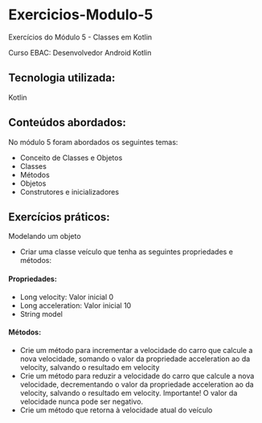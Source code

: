 # Exercicios-Modulo-5
Exercícios do Módulo 5 - Classes em Kotlin

Curso EBAC: Desenvolvedor Android Kotlin

## Tecnologia utilizada:
Kotlin

## Conteúdos abordados:
No módulo 5 foram abordados os seguintes temas:
- Conceito de Classes e Objetos
- Classes
- Métodos
- Objetos
- Construtores e inicializadores

## Exercícios práticos:
Modelando um objeto 
- Criar uma classe veículo que tenha as seguintes propriedades e métodos:
  
#### Propriedades: 
- Long velocity: Valor inicial 0 
- Long acceleration: Valor inicial 10 
- String model

#### Métodos: 
- Crie um método para incrementar a velocidade do carro que calcule a nova velocidade, somando o valor da propriedade acceleration ao da velocity, salvando o resultado em velocity 
- Crie um método para reduzir a velocidade do carro que calcule a nova velocidade, decrementando o valor da propriedade acceleration ao da velocity, salvando o resultado em velocity. Importante! O valor da velocidade nunca pode ser negativo. 
- Crie um método que retorna à velocidade atual do veículo

